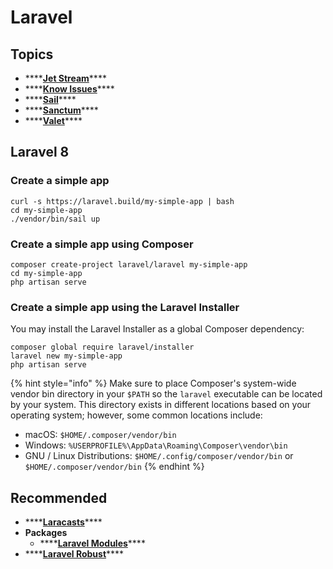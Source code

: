 # Laravel

## Topics

* \*\*\*\*[**Jet Stream**](jet-stream.md)\*\*\*\*
* \*\*\*\*[**Know Issues**](known-issues-1.md)\*\*\*\*
* \*\*\*\*[**Sail**](sail.md)\*\*\*\*
* \*\*\*\*[**Sanctum**](sanctum.md)\*\*\*\*
* \*\*\*\*[**Valet**](valet.md)\*\*\*\*

## Laravel 8

### Create a simple app

```text
curl -s https://laravel.build/my-simple-app | bash
cd my-simple-app
./vendor/bin/sail up
```

### Create a simple app using Composer

```text
composer create-project laravel/laravel my-simple-app
cd my-simple-app
php artisan serve
```

### Create a simple app using t**he Laravel Installer**

You may install the Laravel Installer as a global Composer dependency:

```text
composer global require laravel/installer
laravel new my-simple-app
php artisan serve
```

{% hint style="info" %}
Make sure to place Composer's system-wide vendor bin directory in your `$PATH` so the `laravel` executable can be located by your system. This directory exists in different locations based on your operating system; however, some common locations include:

* macOS: `$HOME/.composer/vendor/bin`
* Windows: `%USERPROFILE%\AppData\Roaming\Composer\vendor\bin`
* GNU / Linux Distributions: `$HOME/.config/composer/vendor/bin` or `$HOME/.composer/vendor/bin`
{% endhint %}

## Recommended

* \*\*\*\*[**Laracasts**](https://laracasts.com)\*\*\*\*
* **Packages**
  * \*\*\*\*[**Laravel Modules**](https://github.com/nWidart/laravel-modules)\*\*\*\*
* \*\*\*\*[**Laravel Robust**](https://github.com/sfelix-martins/laravel-robust)\*\*\*\*



